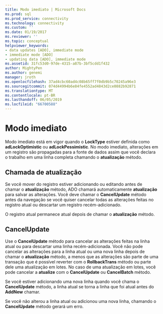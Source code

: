 ```yaml
---
title: Modo imediato | Microsoft Docs
ms.prod: sql
ms.prod_service: connectivity
ms.technology: connectivity
ms.custom: ''
ms.date: 01/19/2017
ms.reviewer: ''
ms.topic: conceptual
helpviewer_keywords:
- data updates [ADO], immediate mode
- immediate mode [ADO]
- updating data [ADO], immediate mode
ms.assetid: 31fc53d0-97de-4315-a87b-3bf5cdd1f432
author: MightyPen
ms.author: genemi
manager: jroth
ms.openlocfilehash: 37ad4cbc60ad4c08b65ff7f0db9b5c70245a96e3
ms.sourcegitcommit: 074d44994b6e84fe4552ad4843d2ce0882b92871
ms.translationtype: MT
ms.contentlocale: pt-BR
ms.lasthandoff: 06/05/2019
ms.locfileid: "66700588"
---
```

# <a name="immediate-mode"></a>Modo imediato
Modo imediato está em vigor quando o **LockType** estiver definida como **adLockOptimistic** ou **adLockPessimistic**. No modo imediato, alterações em um registro são propagadas para a fonte de dados assim que você declara o trabalho em uma linha completa chamando o **atualização** método.  
  
## <a name="calling-update"></a>Chamada de atualização  
 Se você mover do registro estiver adicionando ou editando antes de chamar o **atualização** método, ADO chamará automaticamente **atualização** para salvar as alterações. Você deve chamar o **CancelUpdate** método antes da navegação se você quiser cancelar todas as alterações feitas no registro atual ou descartar um registro recém-adicionado.  
  
 O registro atual permanece atual depois de chamar o **atualização** método.  
  
## <a name="cancelupdate"></a>CancelUpdate  
 Use o **CancelUpdate** método para cancelar as alterações feitas na linha atual ou para descartar uma linha recém-adicionada. Você não pode cancelar as alterações para a linha atual ou uma nova linha depois de chamar o **atualização** método, a menos que as alterações são parte de uma transação que é possível reverter com o **RollbackTrans** método ou parte dele uma atualização em lotes. No caso de uma atualização em lotes, você pode cancelar a **atualize** com o **CancelUpdate** ou **CancelBatch** método.  
  
 Se você estiver adicionando uma nova linha quando você chama o **CancelUpdate** método, a linha atual se torna a linha que foi atual antes do **AddNew** chamar.  
  
 Se você não alterou a linha atual ou adicionou uma nova linha, chamando o **CancelUpdate** método gerará um erro.
